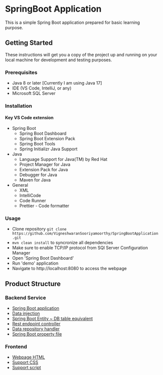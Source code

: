 # SpringBoot Application
This is a simple Spring Boot application prepared for basic learning purpose.

## Getting Started

These instructions will get you a copy of the project up and running on your local machine for development and testing purposes.

### Prerequisites
- Java 8 or later [Currently I am using Java 17]
- IDE (VS Code, IntelliJ, or any)
- Microsoft SQL Server

### Installation
#### Key VS Code extension
- Spring Boot
    - Spring Boot Dashboard
    - Spring Boot Extension Pack
    - Spring Boot Tools
    - Spring Initializr Java Support
- Java
    - Language Support for Java(TM) by Red Hat
    - Project Manager for Java
    - Extension Pack for Java
    - Debugger for Java
    - Maven for Java
- General
    - XML
    - IntelliCode
    - Code Runner
    - Prettier - Code formatter

### Usage
- Clone repository `git clone https://github.com/VigneshwaranSooriyamoorthy/SpringBootApplication.git`
- `mvn clean install` to syncronize all dependencies
- Make sure to enable TCP/IP protocol from SQl Server Configuration Manager
- Open 'Spring Boot Dashboard'
- Run 'demo' application
- Navigate to http://localhost:8080 to access the webpage

## Product Structure
### Backend Service
- [Spring Boot application](./src/main/java/com/example/demo/DemoApplication.java)
- [Data injection](./src/main/java/com/example/demo/LoadSampleData.java)
- [Spring Boot Entity ~ DB table equivalent](./src/main/java/com/example/demo/User.java)
- [Rest endpoint controller](./src/main/java/com/example/demo/UserController.java)
- [Data repository handler](./src/main/java/com/example/demo/UserRepository.java)
- [Spring Boot property file](./src/main/resources/application.properties)

### Frontend
- [Webpage HTML](./src/main/resources/static/webpage/demo.html)
- [Support CSS](./src/main/resources/static/webpage/css/demo.css)
- [Support script](./src/main/resources/static/webpage/js/post-user-info.js)